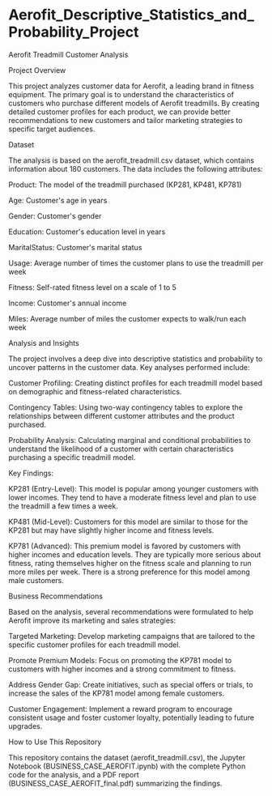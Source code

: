 # Aerofit_Descriptive_Statistics_and_Probability_Project

Aerofit Treadmill Customer Analysis

Project Overview

This project analyzes customer data for Aerofit, a leading brand in fitness equipment. The primary goal is to understand the characteristics of customers who purchase different models of Aerofit treadmills. By creating detailed customer profiles for each product, we can provide better recommendations to new customers and tailor marketing strategies to specific target audiences.

Dataset

The analysis is based on the aerofit_treadmill.csv dataset, which contains information about 180 customers. The data includes the following attributes:

Product: The model of the treadmill purchased (KP281, KP481, KP781)

Age: Customer's age in years

Gender: Customer's gender

Education: Customer's education level in years

MaritalStatus: Customer's marital status

Usage: Average number of times the customer plans to use the treadmill per week

Fitness: Self-rated fitness level on a scale of 1 to 5

Income: Customer's annual income

Miles: Average number of miles the customer expects to walk/run each week

Analysis and Insights

The project involves a deep dive into descriptive statistics and probability to uncover patterns in the customer data. Key analyses performed include:

Customer Profiling: Creating distinct profiles for each treadmill model based on demographic and fitness-related characteristics.

Contingency Tables: Using two-way contingency tables to explore the relationships between different customer attributes and the product purchased.

Probability Analysis: Calculating marginal and conditional probabilities to understand the likelihood of a customer with certain characteristics purchasing a specific treadmill model.

Key Findings:

KP281 (Entry-Level): This model is popular among younger customers with lower incomes. They tend to have a moderate fitness level and plan to use the treadmill a few times a week.

KP481 (Mid-Level): Customers for this model are similar to those for the KP281 but may have slightly higher income and fitness levels.

KP781 (Advanced): This premium model is favored by customers with higher incomes and education levels. They are typically more serious about fitness, rating themselves higher on the fitness scale and planning to run more miles per week. There is a strong preference for this model among male customers.

Business Recommendations

Based on the analysis, several recommendations were formulated to help Aerofit improve its marketing and sales strategies:

Targeted Marketing: Develop marketing campaigns that are tailored to the specific customer profiles for each treadmill model.

Promote Premium Models: Focus on promoting the KP781 model to customers with higher incomes and a strong commitment to fitness.

Address Gender Gap: Create initiatives, such as special offers or trials, to increase the sales of the KP781 model among female customers.

Customer Engagement: Implement a reward program to encourage consistent usage and foster customer loyalty, potentially leading to future upgrades.

How to Use This Repository

This repository contains the dataset (aerofit_treadmill.csv), the Jupyter Notebook (BUSINESS_CASE_AEROFIT.ipynb) with the complete Python code for the analysis, and a PDF report (BUSINESS_CASE_AEROFIT_final.pdf) summarizing the findings.
